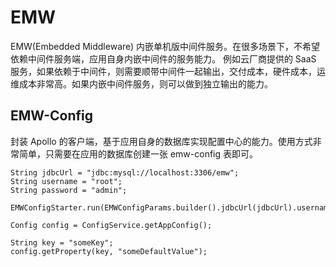# EMW
EMW(Embedded Middleware) 内嵌单机版中间件服务。在很多场景下，不希望依赖中间件服务端，应用自身内嵌中间件的服务能力。
例如云厂商提供的 SaaS 服务，如果依赖于中间件，则需要顺带中间件一起输出，交付成本，硬件成本，运维成本非常高。如果内嵌中间件服务，则可以做到独立输出的能力。

## EMW-Config
封装 Apollo 的客户端，基于应用自身的数据库实现配置中心的能力。使用方式非常简单，只需要在应用的数据库创建一张 emw-config 表即可。
```
String jdbcUrl = "jdbc:mysql://localhost:3306/emw";
String username = "root";
String password = "admin";

EMWConfigStarter.run(EMWConfigParams.builder().jdbcUrl(jdbcUrl).username(username).password(password).build());

Config config = ConfigService.getAppConfig();

String key = "someKey";
config.getProperty(key, "someDefaultValue");
```
